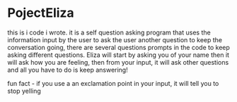 # PojectEliza
this is i code i wrote. it is a self question asking program that uses the information input by the user to ask the user another question to keep the conversation going, there are several questions prompts in the code to keep asking different questions. Eliza will start by asking you of your name then it will ask how you are feeling, then from your input, it will ask other questions and all you have to do is keep answering! 

fun fact - if you use a an exclamation point in your input, it will tell you to stop yelling 
